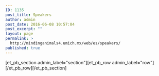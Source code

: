 ```yaml
---
ID: 1135
post_title: Speakers
author: admin
post_date: 2016-06-08 10:57:04
post_excerpt: ""
layout: page
permalink: >
  http://mindinganimals4.umich.mx/web/es/speakers/
published: true
---
```

[et_pb_section admin_label="section"][et_pb_row admin_label="row"][/et_pb_row][/et_pb_section]